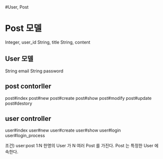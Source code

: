 #User, Post

# Post 모델 
Integer, user_id
String, title
String, content

## User 모델
String email
String password

## post contorller
post#index
post#new
post#create
post#show
post#modify
post#update
post#destory

## user controller
user#index
user#new
user#create
user#show
user#login
user#login_process 

조건)
user:post 
    1:N 
    한명의 User 가 N 여러 Post 를 가진다. 
    Post 는 특정한 User 에 속한다. 
    